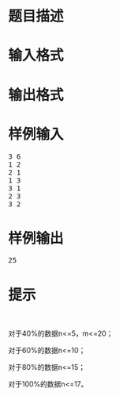 

# 题目描述



# 输入格式



# 输出格式



# 样例输入


<pre>3 6
1 2
2 1
1 3
3 1
2 3
3 2
</pre>

# 样例输出


<pre>25
</pre>

# 提示


<p>
<br/>
</p>
<p>
对于40%的数据n&lt;=5，m&lt;=20；
</p>
<p>
对于60%的数据n&lt;=10；
</p>
<p>
对于80%的数据n&lt;=15；
</p>
<p>
对于100%的数据n&lt;=17。
</p>
<p>
<br/>
</p>
